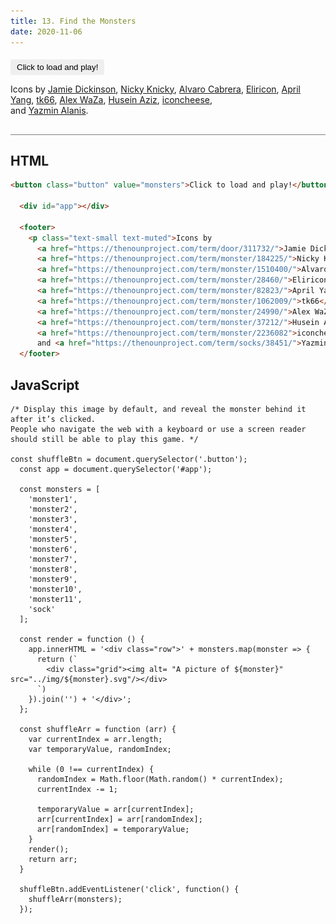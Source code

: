 ```yaml
---
title: 13. Find the Monsters
date: 2020-11-06
---
```


<div class="output-container">

  <style type="text/css">
    .row {
      display: grid;
      grid-template-columns: auto auto auto;
      text-align: center;
      padding: 20px;
      background-color: wheat;
    }

    .grid {
      min-height: 6em;
      padding: 1em;
    }

    img {
      height: 100%;
      /* width: 24%; */
    }

    .button {
      border-color: white;
      outline: none;
      border: none;
      margin-top: 5px;
      padding: 5px 10px;
      border-radius: 3px;
      font-weight: 600px;
      cursor: pointer;
    }

    .button:focus {
      border: red;
      outline: none;
      box-shadow: 0 0 3px 1px #8e45ff;
    }

    .button:active {
      color: #8e45ff;
    }

    .shuffle-and-show_button {
      cursor: pointer;
      border: none;
      background-color: transparent;
      /* height: auto; */
      padding: 0;
      margin: 0;
    }

    .show {
      display: block;
      opacity: 1;
    }

    .hidden {
      display: none;
      opacity: 0;
    }

  </style>

<button class="button" value="monsters">Click to load and play!</button>

  <div id="app"></div>

  <footer>
    <p class="text-small text-muted">Icons by 
      <a href="https://thenounproject.com/term/door/311732/">Jamie Dickinson</a>, 
      <a href="https://thenounproject.com/term/monster/184225/">Nicky Knicky</a>, 
      <a href="https://thenounproject.com/term/monster/1510400/">Alvaro Cabrera</a>, 
      <a href="https://thenounproject.com/term/monster/28460/">Eliricon</a>, 
      <a href="https://thenounproject.com/term/monster/82823/">April Yang</a>, 
      <a href="https://thenounproject.com/term/monster/1062009/">tk66</a>, 
      <a href="https://thenounproject.com/term/monster/24990/">Alex WaZa</a>, 
      <a href="https://thenounproject.com/term/monster/37212/">Husein Aziz</a>, 
      <a href="https://thenounproject.com/term/monster/2236082">iconcheese</a>,<br/> 
      and <a href="https://thenounproject.com/term/socks/38451/">Yazmin Alanis</a>.</p>
  </footer>

  <script>
    const shuffleBtn = document.querySelector('.button');
    const app = document.querySelector('#app');

    const monsters = [
      'monster1',
      'monster2',
      'monster3',
      'monster4',
      'monster5',
      'monster6',
      'monster7',
      'monster8',
      'monster9',
      'monster10',
      'monster11',
      'sock'
    ];

    const render = function () {
      app.innerHTML = '<div class="row">' + monsters.map(monster => {
        return (`
          <div class="grid"><button class="shuffle-and-show_button" data-id="${monster}"><img class="show" alt= "Click this picture of door to see monster" src="../img/door.svg"/></button></div>
        `)
      }).join('') + '</div>';
    };

    const shuffleArr = function (arr) {
      var currentIndex = arr.length;
      var temporaryValue, randomIndex;

      while (0 !== currentIndex) {
        randomIndex = Math.floor(Math.random() * currentIndex);
        currentIndex -= 1;

        temporaryValue = arr[currentIndex];
        arr[currentIndex] = arr[randomIndex];
        arr[randomIndex] = temporaryValue;
      }
      render();
      return arr;
    }

    const replaceTargetElement = function(e) {
      if (!(e.target.closest('[data-id]'))) return;

      const monsterID = e.target.closest('[data-id]').dataset.id;
      const currentElement = e.target;
      
      currentElement.src = `../img/${monsterID}.svg`
    }

    document.addEventListener('click', replaceTargetElement);

    shuffleBtn.addEventListener('click', function() {
      shuffleArr(monsters);
    });
  </script>

</div>

<div class="html-container" style="border-top: .5px solid grey; margin-top: 30px;">

## HTML

```HTML
<button class="button" value="monsters">Click to load and play!</button>

  <div id="app"></div>

  <footer>
    <p class="text-small text-muted">Icons by
      <a href="https://thenounproject.com/term/door/311732/">Jamie Dickinson</a>,
      <a href="https://thenounproject.com/term/monster/184225/">Nicky Knicky</a>,
      <a href="https://thenounproject.com/term/monster/1510400/">Alvaro Cabrera</a>,
      <a href="https://thenounproject.com/term/monster/28460/">Eliricon</a>,
      <a href="https://thenounproject.com/term/monster/82823/">April Yang</a>,
      <a href="https://thenounproject.com/term/monster/1062009/">tk66</a>,
      <a href="https://thenounproject.com/term/monster/24990/">Alex WaZa</a>,
      <a href="https://thenounproject.com/term/monster/37212/">Husein Aziz</a>,
      <a href="https://thenounproject.com/term/monster/2236082">iconcheese</a>,<br/>
      and <a href="https://thenounproject.com/term/socks/38451/">Yazmin Alanis</a>.</p>
  </footer>
```

</div>
<div class="js-container">

## JavaScript

```JS
/* Display this image by default, and reveal the monster behind it after it’s clicked.
People who navigate the web with a keyboard or use a screen reader
should still be able to play this game. */

const shuffleBtn = document.querySelector('.button');
  const app = document.querySelector('#app');

  const monsters = [
    'monster1',
    'monster2',
    'monster3',
    'monster4',
    'monster5',
    'monster6',
    'monster7',
    'monster8',
    'monster9',
    'monster10',
    'monster11',
    'sock'
  ];

  const render = function () {
    app.innerHTML = '<div class="row">' + monsters.map(monster => {
      return (`
        <div class="grid"><img alt= "A picture of ${monster}" src="../img/${monster}.svg"/></div>
      `)
    }).join('') + '</div>';
  };

  const shuffleArr = function (arr) {
    var currentIndex = arr.length;
    var temporaryValue, randomIndex;

    while (0 !== currentIndex) {
      randomIndex = Math.floor(Math.random() * currentIndex);
      currentIndex -= 1;

      temporaryValue = arr[currentIndex];
      arr[currentIndex] = arr[randomIndex];
      arr[randomIndex] = temporaryValue;
    }
    render();
    return arr;
  }

  shuffleBtn.addEventListener('click', function() {
    shuffleArr(monsters);
  });

```

</div>
